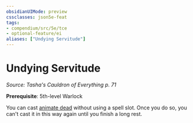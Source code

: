 ```yaml
---
obsidianUIMode: preview
cssclasses: json5e-feat
tags:
- compendium/src/5e/tce
- optional-feature/ei
aliases: ["Undying Servitude"]
---
```

# Undying Servitude
*Source: Tasha's Cauldron of Everything p. 71*  

**Prerequisite**: 5th-level Warlock

You can cast [animate dead](compendium/spells/animate-dead.md) without using a spell slot. Once you do so, you can't cast it in this way again until you finish a long rest.